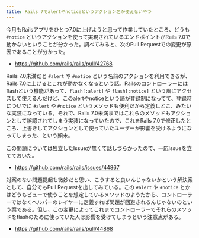 ```yaml
---
title: Rails 7でalertやnoticeというアクション名が使えないやつ
---
```


今月もRailsアプリをひとつ7.0に上げようと思って作業していたところ、どうも `#notice` というアクションを使って実現されているエンドポイントがRails 7.0で動かないということが分かった。調べてみると、次のPull Requestでの変更が原因であることが分かった。

- <https://github.com/rails/rails/pull/42768>

Rails 7.0未満だと `#alert` や `#notice` という名前のアクションを利用できるが、Rails 7.0に上げるとこれが動かなくなるという話。Railsのコントローラーにはflashという機能があって、`flash[:alert]` や `flash[:notice]` という風にアクセスして使えるんだけど、このalertやnoticeという語が登録制になってて、登録時についでに `#alert` や `#notice` というメソッドも便利だから定義しとこ、みたいな実装になっている。それで、Rails 7.0未満まではこれらのメソッドもアクションとして誤認されてしまう実装になっていたので、これをRails 7.0で修正したところ、上書きしてアクションとして使っていたユーザーが影響を受けるようになってしまった、という顛末。

この問題については独立したIssueが無くて話しづらかったので、一応Issueを立てておいた。

- <https://github.com/rails/rails/issues/44867>

対案のない問題提起も微妙だと思い、こうすると良いんじゃないかという解決案として、自分でもPull Requestを出してみている。この `#alert` や `#notice` とかはどうもビューで使うことを想定しているメソッドのようだから、コントローラーではなくヘルパーのレイヤーに定義すれば問題が回避されるんじゃないのという案である。但し、この変更によってこれまでコントローラーでそれらのメソッドをflashのために使っていた人は影響を受けてしまうという注意点がある。

- <https://github.com/rails/rails/pull/44868>
